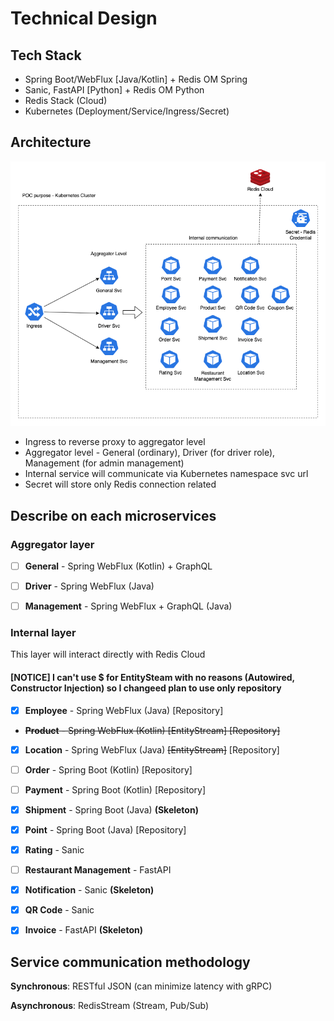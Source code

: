 # Technical Design

## Tech Stack

- Spring Boot/WebFlux [Java/Kotlin] + Redis OM Spring
- Sanic, FastAPI [Python] + Redis OM Python
- Redis Stack (Cloud)
- Kubernetes (Deployment/Service/Ingress/Secret)

## Architecture

![Architecture](Technical%20High-Level%20Architecture.drawio.png)

- Ingress to reverse proxy to aggregator level
- Aggregator level - General (ordinary), Driver (for driver role), Management (for admin management)
- Internal service will communicate via Kubernetes namespace svc url
- Secret will store only Redis connection related

## Describe on each microservices

### Aggregator layer

- [ ] **General** - Spring WebFlux (Kotlin) + GraphQL

- [ ] **Driver** - Spring WebFlux (Java)

- [ ] **Management** - Spring WebFlux + GraphQL (Java)

### Internal layer

This layer will interact directly with Redis Cloud
#### **[NOTICE] I can't use $ for EntitySteam with no reasons (Autowired, Constructor Injection) so I changeed plan to use only repository**

- [x] **Employee** - Spring WebFlux (Java) [Repository]

- ~~**Product** - Spring WebFlux (Kotlin) ~~[EntityStream]~~ [Repository]~~

- [x] **Location** - Spring WebFlux (Java) ~~[EntityStream]~~ [Repository]

- [ ] **Order** - Spring Boot (Kotlin) [Repository]

- [ ] **Payment** - Spring Boot (Kotlin) [Repository]

- [x] **Shipment** - Spring Boot (Java) **(Skeleton)**

- [x] **Point** - Spring Boot (Java) [Repository]

- [x] **Rating** - Sanic

- [ ] **Restaurant Management** - FastAPI

- [x] **Notification** - Sanic **(Skeleton)**

- [x] **QR Code** - Sanic

- [x] **Invoice** - FastAPI **(Skeleton)**

## Service communication methodology

**Synchronous**: RESTful JSON (can minimize latency with gRPC)

**Asynchronous**: RedisStream (Stream, Pub/Sub)
